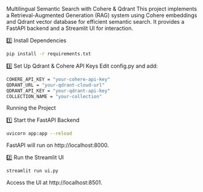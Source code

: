 Multilingual Semantic Search with Cohere & Qdrant
This project implements a Retrieval-Augmented Generation (RAG) system using Cohere embeddings and Qdrant vector database for efficient semantic search. It provides a FastAPI backend and a Streamlit UI for interaction.

2️⃣ Install Dependencies
```bash
pip install -r requirements.txt
```
3️⃣ Set Up Qdrant & Cohere API Keys
Edit config.py and add:

```bash
COHERE_API_KEY = "your-cohere-api-key"
QDRANT_URL = "your-qdrant-cloud-url"
QDRANT_API_KEY = "your-qdrant-api-key"
COLLECTION_NAME = "your-collection"
```


Running the Project

1️⃣ Start the FastAPI Backend

```bash
uvicorn app:app --reload
```
FastAPI will run on http://localhost:8000.

2️⃣ Run the Streamlit UI

```bash
streamlit run ui.py
```
Access the UI at http://localhost:8501.

